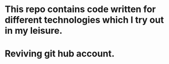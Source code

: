 # This repo contains code written for different technologies which I try out in my leisure.
# Reviving git hub account.
